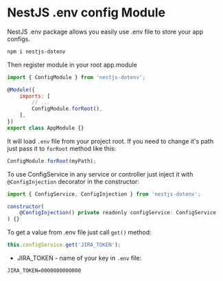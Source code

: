 # NestJS .env config Module

NestJS .env package allows you easily use .env file to store your app configs.

```bash
npm i nestjs-dotenv
```

Then register module in your root app.module

```javascript
import { ConfigModule } from 'nestjs-dotenv';

@Module({
	imports: [
		// ...
		ConfigModule.forRoot(),
	],
})
export class AppModule {}
```

It will load `.env` file from your project root. If you need to change it's path just pass it to `forRoot` method like this:

```javascript
ConfigModule.forRoot(myPath);
```

To use ConfigService in any service or controller just inject it with `@ConfigInjection` decorator in the constructor:

```javascript
import { ConfigService, ConfigInjection } from 'nestjs-dotenv';

constructor(
	@ConfigInjection() private readonly configService: ConfigService
) {}
```

To get a value from .env file just call `get()` method:

```javascript
this.configService.get('JIRA_TOKEN');
```

-   JIRA_TOKEN - name of your key in `.env` file:

```
JIRA_TOKEN=0000000000000
```
